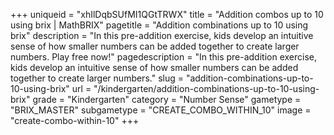 +++
uniqueid = "xhIlDqbSUfMI1QGtTRWX"
title = "Addition combos up to 10 using brix | MathBRIX"
pagetitle = "Addition combinations up to 10 using brix"
description = "In this pre-addition exercise, kids develop an intuitive sense of how smaller numbers can be added together to create larger numbers. Play free now!"
pagedescription = "In this pre-addition exercise, kids develop an intuitive sense of how smaller numbers can be added together to create larger numbers."
slug = "addition-combinations-up-to-10-using-brix"
url = "/kindergarten/addition-combinations-up-to-10-using-brix"
grade = "Kindergarten"
category = "Number Sense"
gametype = "BRIX_MASTER"
subgametype = "CREATE_COMBO_WITHIN_10"
image = "create-combo-within-10"
+++